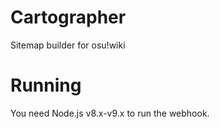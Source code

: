 # Cartographer
Sitemap builder for osu!wiki

# Running

You need Node.js v8.x-v9.x to run the webhook.
